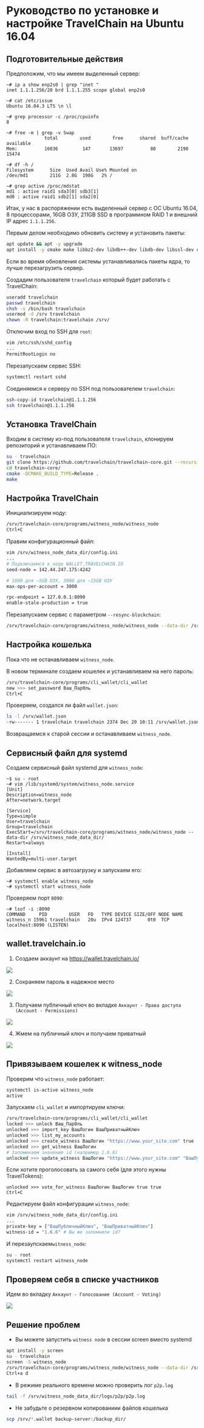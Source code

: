 # Руководство по установке и настройке TravelChain на Ubuntu 16.04

## Подготовительные действия

Предположим, что мы имеем выделенный сервер:
```
~# ip a show enp2s0 | grep "inet "
inet 1.1.1.256/20 brd 1.1.1.255 scope global enp2s0

~# cat /etc/issue
Ubuntu 16.04.3 LTS \n \l

~# grep processor -c /proc/cpuinfo
8

~# free -m | grep -v Swap
              total        used        free      shared  buff/cache   available
Mem:          16036         147       13697          80        2190       15474

~# df -h /
Filesystem      Size  Used Avail Use% Mounted on
/dev/md1        211G  2.8G  198G   2% /

~# grep active /proc/mdstat
md1 : active raid1 sda3[0] sdb3[1]
md0 : active raid1 sdb2[1] sda2[0]
```

Итак, у нас в распоряжении есть выделенный сервер с ОС Ubuntu 16.04, 8 процессорами, 16GB ОЗУ, 211GB SSD в программном RAID 1 и внешний IP адрес `1.1.1.256`.

Первым делом необходимо обновить систему и установить пакеты:
```bash
apt update && apt -y upgrade
apt install -y cmake make libbz2-dev libdb++-dev libdb-dev libssl-dev openssl libreadline-dev autoconf libtool git ntp libcurl4-openssl-dev g++ libboost-all-dev lsof
```

Если во время обновления системы устанавливались пакеты ядра, то лучше перезагрузить сервер.

Создадим пользователя `travelchain` который будет работать с TravelChain:
```bash
useradd travelchain
passwd travelchain
chsh -s /bin/bash travelchain
usermod -d /srv travelchain
chown -R travelchain:travelchain /srv/
```

Отключим вход по SSH для `root`:
```bash
vim /etc/ssh/sshd_config
...
PermitRootLogin no
```

Перезапускаем сервис SSH:
```bash
systemctl restart sshd
```

Соединяемся к серверу по SSH под пользователем `travelchain`:
```bash
ssh-copy-id travelchain@1.1.1.256
ssh travelchain@1.1.1.256
```

## Установка TravelChain

Входим в систему из-под пользователя `travelchain`, клонируем репозиторий и устанавливаем ПО:
```bash
su - travelchain
git clone https://github.com/travelchain/travelchain-core.git --recursive
cd travelchain-core/
cmake -DCMAKE_BUILD_TYPE=Release .
make
```

## Настройка TravelChain

Инициализируем ноду:
```bash
/srv/travelchain-core/programs/witness_node/witness_node
Ctrl+C
```

Правим конфигурационный файл:
```bash
vim /srv/witness_node_data_dir/config.ini
...
# Подключаемся к ноде WALLET.TRAVELCHAIN.IO
seed-node = 142.44.247.175:4242

# 1000 для ~5GB ОЗУ, 3000 для ~15GB ОЗУ
max-ops-per-account = 3000 

rpc-endpoint = 127.0.0.1:8090
enable-stale-production = true
```

Перезапускаем сервис с параметром `--resync-blockchain`:
```bash
/srv/travelchain-core/programs/witness_node/witness_node --data-dir /srv/witness_node_data_dir/ --resync-blockchain
```

## Настройка кошелька

Пока что не останавливаем `witness_node`.

В новом терминале создаем кошелек и устанавливаем на него пароль:
```bash
/srv/travelchain-core/programs/cli_wallet/cli_wallet
new >>> set_password Ваш_Пар0ль
Ctrl+C
```

Проверяем, создался ли файл `wallet.json`:
```bash
ls -l /srv/wallet.json
-rw------- 1 travelchain travelchain 2374 Dec 20 10:11 /srv/wallet.json
```

Возвращаемся к старой сессии и останавливаем `witness_node`.

## Сервисный файл для systemd

Создаем cервисный файл systemd для `witness_node`:
```
~$ su - root
~# vim /lib/systemd/system/witness_node.service
[Unit]
Description=witness_node
After=network.target

[Service]
Type=simple
User=travelchain
Group=travelchain
ExecStart=/srv/travelchain-core/programs/witness_node/witness_node --data-dir /srv/witness_node_data_dir/
Restart=always

[Install]
WantedBy=multi-user.target
```

Добавляем сервис в автозагрузку и запускаем его:
```
~# systemctl enable witness_node
~# systemctl start witness_node
```

Проверяем порт `8090`:
```
~# lsof -i :8090
COMMAND     PID        USER   FD   TYPE DEVICE SIZE/OFF NODE NAME
witness_n 15961 travelchain   20u  IPv4 124737      0t0  TCP localhost:8090 (LISTEN)
```

## wallet.travelchain.io

1. Создаем аккаунт на https://wallet.travelchain.io/

![](https://raw.githubusercontent.com/TravelChain/travelchain-core/master/misc/registration.png)

2. Сохраняем пароль в надежное место 

![](https://raw.githubusercontent.com/TravelChain/travelchain-core/master/misc/backup.png)

3. Получаем публичный ключ во вкладке `Аккаунт - Права доступа (Account - Permissions)`

![](https://raw.githubusercontent.com/TravelChain/travelchain-core/master/misc/public_key.png)

4. Жмем на публичный ключ и получаем приватный

![](https://raw.githubusercontent.com/TravelChain/travelchain-core/master/misc/private_key.png)

## Привязываем кошелек к witness_node

Проверим что `witness_node` работает:
```bash
systemctl is-active witness_node
active
```

Запускаем `cli_wallet` и импортируем ключи:
```bash
/srv/travelchain-core/programs/cli_wallet/cli_wallet
locked >>> unlock Ваш_Пар0ль
unlocked >>> import_key ВашЛогин ВашПриватныйКлюч
unlocked >>> list_my_accounts
unlocked >>> create_witness ВашЛогин "https://www.your_site.com" true
unlocked >>> get_witness ВашЛогин
# Запоминаем значение id (например 1.6.6)
unlocked >>> update_witness ВашЛогин "https://www.your_site.com" "ВашПубличныйКлюч" true
```

Если хотите проголосовать за самого себя (для этого нужны TravelTokens):
```
unlocked >>> vote_for_witness ВашЛогин ВашЛогин true true
Ctrl+C
```

Редактируем файл конфигурации `witness_node`:
```bash
vim /srv/witness_node_data_dir/config.ini
...
private-key = ["ВашПубличныйКлюч", "ВашПриватныйКлюч"]
witness-id = "1.6.6" # Вы же запомнили id?
```

И перезаупскаем`witness_node`:
```bash
su - root
systemctl restart witness_node
```

## Проверяем себя в списке участников

Идем во вкладку `Аккаунт - Голосование (Account - Voting)`

![](https://raw.githubusercontent.com/TravelChain/travelchain-core/master/misc/vote_table.png)

## Решение проблем

* Вы можете запустить `witness node` в сессии screen вместо systemd
```bash
apt install -y screen
su - travelchain
screen -S witness_node
/srv/travelchain-core/programs/witness_node/witness_node --data-dir /srv/witness_node_data_dir/ 
Ctrl+a d
```

* В режиме реального времени можно проверить лог `p2p.log`
```bash
tail -f /srv/witness_node_data_dir/logs/p2p/p2p.log
```

* Не забудьте о резервном копированиии файлов кошелька
```bash
scp /srv/*.wallet backup-server:/backup_dir/
```

